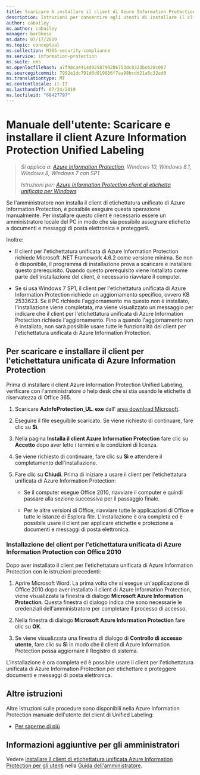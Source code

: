 ```yaml
---
title: Scaricare & installare il client di Azure Information Protection Unified Labeling
description: Istruzioni per consentire agli utenti di installare il client di Azure Information Protection Unified Labeling per Windows, in modo che sia possibile classificare e proteggere i documenti e i messaggi di posta elettronica.
author: cabailey
ms.author: cabailey
manager: barbkess
ms.date: 07/17/2019
ms.topic: conceptual
ms.collection: M365-security-compliance
ms.service: information-protection
ms.suite: ems
ms.openlocfilehash: a7f98ca4414d9258799286753dc8323beb28c087
ms.sourcegitcommit: 7992e1dc791d6d919036f7aa98bcdd21a6c32ad0
ms.translationtype: MT
ms.contentlocale: it-IT
ms.lasthandoff: 07/24/2019
ms.locfileid: "68427797"
---
```

# <a name="user-guide-download-and-install-the-azure-information-protection-unified-labeling-client"></a>Manuale dell'utente: Scaricare e installare il client Azure Information Protection Unified Labeling

>*Si applica a: [Azure Information Protection](https://azure.microsoft.com/pricing/details/information-protection), Windows 10, Windows 8.1, Windows 8, Windows 7 con SP1*
>
> *Istruzioni per: [Azure Information Protection client di etichetta unificata per Windows](../faqs.md#whats-the-difference-between-the-azure-information-protection-client-and-the-azure-information-protection-unified-labeling-client)*

Se l'amministratore non installa il client di etichettatura unificato di Azure Information Protection, è possibile eseguire questa operazione manualmente. Per installare questo client è necessario essere un amministratore locale del PC in modo che sia possibile assegnare etichette a documenti e messaggi di posta elettronica e proteggerli.

Inoltre:

- Il client per l'etichettatura unificata di Azure Information Protection richiede Microsoft .NET Framework 4.6.2 come versione minima. Se non è disponibile, il programma di installazione prova a scaricare e installare questo prerequisito. Quando questo prerequisito viene installato come parte dell'installazione del client, è necessario riavviare il computer.

- Se si usa Windows 7 SP1, il client per l'etichettatura unificata di Azure Information Protection richiede un aggiornamento specifico, ovvero KB 2533623. Se il PC richiede l'aggiornamento ma questo non è installato, l'installazione viene completata, ma viene visualizzato un messaggio per indicare che il client per l'etichettatura unificata di Azure Information Protection richiede l'aggiornamento. Fino a quando l'aggiornamento non è installato, non sarà possibile usare tutte le funzionalità del client per l'etichettatura unificata di Azure Information Protection. 

## <a name="to-download-and-install-the-azure-information-protection-unified-labeling-client"></a>Per scaricare e installare il client per l'etichettatura unificata di Azure Information Protection

Prima di installare il client Azure Information Protection Unified Labeling, verificare con l'amministratore o help desk che si stia usando le etichette di riservatezza di Office 365.

1. Scaricare **AzInfoProtection_UL. exe** dall' [area download Microsoft](https://www.microsoft.com/en-us/download/details.aspx?id=53018).

2. Eseguire il file eseguibile scaricato. Se viene richiesto di continuare, fare clic su **Sì**.

3. Nella pagina **Installa il client Azure Information Protection** fare clic su **Accetto** dopo aver letto i termini e le condizioni di licenza.

4. Se viene richiesto di continuare, fare clic su **Sì** e attendere il completamento dell'installazione.

6. Fare clic su **Chiudi**. Prima di iniziare a usare il client per l'etichettatura unificata di Azure Information Protection:

    - Se il computer esegue Office 2010, riavviare il computer e quindi passare alla sezione successiva per il passaggio finale.    
        
    - Per le altre versioni di Office, riavviare tutte le applicazioni di Office e tutte le istanze di Esplora file. L'installazione è ora completa ed è possibile usare il client per applicare etichette e protezione a documenti e messaggi di posta elettronica.

### <a name="installing-the-azure-information-protection-unified-labeling-client-with-office-2010"></a>Installazione del client per l'etichettatura unificata di Azure Information Protection con Office 2010

Dopo aver installato il client per l'etichettatura unificata di Azure Information Protection con le istruzioni precedenti:

1. Aprire Microsoft Word. La prima volta che si esegue un'applicazione di Office 2010 dopo aver installato il client di Azure Information Protection, viene visualizzata la finestra di dialogo **Microsoft Azure Information Protection**. Questa finestra di dialogo indica che sono necessarie le credenziali dell'amministratore per completare il processo di accesso.

2. Nella finestra di dialogo **Microsoft Azure Information Protection** fare clic su **OK**.

3. Se viene visualizzata una finestra di dialogo di **Controllo di accesso utente**, fare clic su **Sì** in modo che il client di Azure Information Protection possa aggiornare il Registro di sistema.

L'installazione è ora completa ed è possibile usare il client per l'etichettatura unificata di Azure Information Protection per etichettare e proteggere documenti e messaggi di posta elettronica.

## <a name="other-instructions"></a>Altre istruzioni    
Altre istruzioni sulle procedure sono disponibili nella Azure Information Protection manuale dell'utente del client di Unified Labeling:

- [Per saperne di più](clientv2-user-guide.md#what-do-you-want-to-do)

## <a name="additional-information-for-administrators"></a>Informazioni aggiuntive per gli amministratori    
Vedere [installare il client di etichettatura unificata Azure Information Protection per gli utenti](clientv2-admin-guide-install.md) nella [Guida dell'amministratore](clientv2-admin-guide.md).
